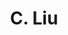---
layout: page
title: C. Liu
description: CMC '26. Fall 25
img: assets/img/photo_fl25
importance: 3
category: current
related_publications: false
---